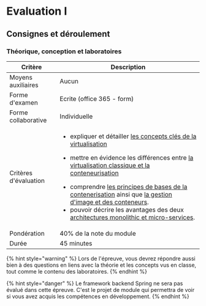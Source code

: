 # Evaluation I

## Consignes et déroulement

### Théorique, conception et laboratoires

| Critère               | Description                                                                                                                                                                                                                                                                                                                                                                                                                                                                                                                                                                                                                                                                                                                                                                                    |
| --------------------- | ---------------------------------------------------------------------------------------------------------------------------------------------------------------------------------------------------------------------------------------------------------------------------------------------------------------------------------------------------------------------------------------------------------------------------------------------------------------------------------------------------------------------------------------------------------------------------------------------------------------------------------------------------------------------------------------------------------------------------------------------------------------------------------------------- |
| Moyens auxiliaires    | Aucun                                                                                                                                                                                                                                                                                                                                                                                                                                                                                                                                                                                                                                                                                                                                                                                          |
| Forme d'examen        | Ecrite (office 365 - form)                                                                                                                                                                                                                                                                                                                                                                                                                                                                                                                                                                                                                                                                                                                                                                     |
| Forme collaborative   | Individuelle                                                                                                                                                                                                                                                                                                                                                                                                                                                                                                                                                                                                                                                                                                                                                                                   |
| Critères d'évaluation | <p></p><ul><li>expliquer et détailler <a href="../theorie-et-concepts/les-concepts-cles-de-la-virtualisation/">les concepts clés de la virtualisation</a></li></ul><ul><li>mettre en évidence les différences entre <a href="../theorie-et-concepts/virtualisation-classique-vs-conteneurisation.md">la virtualisation classique et la conteneurisation</a></li></ul><ul><li>comprendre <a href="../theorie-et-concepts/docker-introduction.md">les principes de bases de la contenerisation</a> ainsi que <a href="../theorie-et-concepts/gestion-des-images-et-conteneurs/">la gestion d'image et des conteneurs</a>.</li><li>pouvoir décrire les avantages des deux <a href="../theorie-et-concepts/architecture-micro-services/">architectures monolithic et micro-services</a>.</li></ul> |
| Pondération           | 40% de la note du module                                                                                                                                                                                                                                                                                                                                                                                                                                                                                                                                                                                                                                                                                                                                                                       |
| Durée                 | 45 minutes                                                                                                                                                                                                                                                                                                                                                                                                                                                                                                                                                                                                                                                                                                                                                                                     |

{% hint style="warning" %}
Lors de l'épreuve, vous devrez répondre aussi bien à des questions en liens avec la théorie et les concepts vus en classe, tout comme le contenu des laboratoires.
{% endhint %}

{% hint style="danger" %}
Le framework backend Spring ne sera pas évalué dans cette épreuve. C'est le projet de module qui permettra de voir si vous avez acquis les compétences en développement.
{% endhint %}
